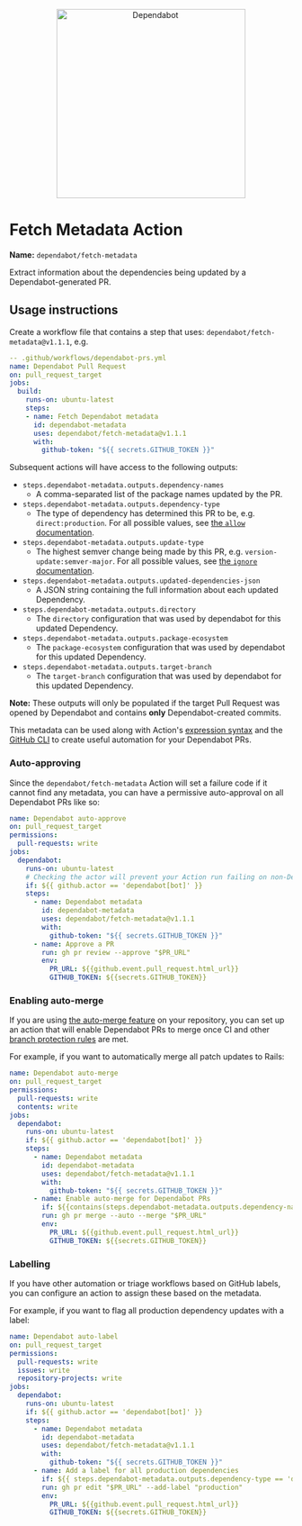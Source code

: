 <p align="center">
  <img src="https://s3.eu-west-2.amazonaws.com/dependabot-images/logo-with-name-horizontal.svg?v5" alt="Dependabot" width="336">
</p>

# Fetch Metadata Action

**Name:** `dependabot/fetch-metadata`

Extract information about the dependencies being updated by a Dependabot-generated PR.

## Usage instructions

Create a workflow file that contains a step that uses: `dependabot/fetch-metadata@v1.1.1`, e.g.

```yaml
-- .github/workflows/dependabot-prs.yml
name: Dependabot Pull Request
on: pull_request_target
jobs:
  build:
    runs-on: ubuntu-latest
    steps:
    - name: Fetch Dependabot metadata
      id: dependabot-metadata
      uses: dependabot/fetch-metadata@v1.1.1
      with:
        github-token: "${{ secrets.GITHUB_TOKEN }}"
```

Subsequent actions will have access to the following outputs:

- `steps.dependabot-metadata.outputs.dependency-names`
  - A comma-separated list of the package names updated by the PR.
- `steps.dependabot-metadata.outputs.dependency-type`
  - The type of dependency has determined this PR to be, e.g. `direct:production`. For all possible values, see [the `allow` documentation](https://docs.github.com/en/code-security/supply-chain-security/keeping-your-dependencies-updated-automatically/configuration-options-for-dependency-updates#allow).
- `steps.dependabot-metadata.outputs.update-type`
  - The highest semver change being made by this PR, e.g. `version-update:semver-major`. For all possible values, see [the `ignore` documentation](https://docs.github.com/en/code-security/supply-chain-security/keeping-your-dependencies-updated-automatically/configuration-options-for-dependency-updates#ignore).
- `steps.dependabot-metadata.outputs.updated-dependencies-json`
  - A JSON string containing the full information about each updated Dependency.
- `steps.dependabot-metadata.outputs.directory`
  - The `directory` configuration that was used by dependabot for this updated Dependency.
- `steps.dependabot-metadata.outputs.package-ecosystem`
  - The `package-ecosystem` configuration that was used by dependabot for this updated Dependency.
- `steps.dependabot-metadata.outputs.target-branch`
  - The `target-branch` configuration that was used by dependabot for this updated Dependency.

**Note:** These outputs will only be populated if the target Pull Request was opened by Dependabot and contains
**only** Dependabot-created commits.

This metadata can be used along with Action's [expression syntax](https://docs.github.com/en/actions/reference/context-and-expression-syntax-for-github-actions#functions) and the [GitHub CLI](https://github.com/cli/cli) to create
useful automation for your Dependabot PRs.

### Auto-approving

Since the `dependabot/fetch-metadata` Action will set a failure code if it cannot find any metadata, you can
have a permissive auto-approval on all Dependabot PRs like so:

```yaml
name: Dependabot auto-approve
on: pull_request_target
permissions:
  pull-requests: write
jobs:
  dependabot:
    runs-on: ubuntu-latest
    # Checking the actor will prevent your Action run failing on non-Dependabot PRs
    if: ${{ github.actor == 'dependabot[bot]' }}
    steps:
      - name: Dependabot metadata
        id: dependabot-metadata
        uses: dependabot/fetch-metadata@v1.1.1
        with:
          github-token: "${{ secrets.GITHUB_TOKEN }}"
      - name: Approve a PR
        run: gh pr review --approve "$PR_URL"
        env:
          PR_URL: ${{github.event.pull_request.html_url}}
          GITHUB_TOKEN: ${{secrets.GITHUB_TOKEN}}
```

### Enabling auto-merge

If you are using [the auto-merge feature](https://docs.github.com/en/github/collaborating-with-pull-requests/incorporating-changes-from-a-pull-request/automatically-merging-a-pull-request) on your repository,
you can set up an action that will enable Dependabot PRs to merge once CI and other [branch protection rules](https://docs.github.com/en/github/administering-a-repository/defining-the-mergeability-of-pull-requests/managing-a-branch-protection-rule) are met.

For example, if you want to automatically merge all patch updates to Rails:

```yaml
name: Dependabot auto-merge
on: pull_request_target
permissions:
  pull-requests: write
  contents: write
jobs:
  dependabot:
    runs-on: ubuntu-latest
    if: ${{ github.actor == 'dependabot[bot]' }}
    steps:
      - name: Dependabot metadata
        id: dependabot-metadata
        uses: dependabot/fetch-metadata@v1.1.1
        with:
          github-token: "${{ secrets.GITHUB_TOKEN }}"
      - name: Enable auto-merge for Dependabot PRs
        if: ${{contains(steps.dependabot-metadata.outputs.dependency-names, 'rails') && steps.dependabot-metadata.outputs.update-type == 'version-update:semver-patch'}}
        run: gh pr merge --auto --merge "$PR_URL"
        env:
          PR_URL: ${{github.event.pull_request.html_url}}
          GITHUB_TOKEN: ${{secrets.GITHUB_TOKEN}}
```

### Labelling

If you have other automation or triage workflows based on GitHub labels, you can configure an action to assign these based on the metadata.

For example, if you want to flag all production dependency updates with a label:

```yaml
name: Dependabot auto-label
on: pull_request_target
permissions:
  pull-requests: write
  issues: write
  repository-projects: write
jobs:
  dependabot:
    runs-on: ubuntu-latest
    if: ${{ github.actor == 'dependabot[bot]' }}
    steps:
      - name: Dependabot metadata
        id: dependabot-metadata
        uses: dependabot/fetch-metadata@v1.1.1
        with:
          github-token: "${{ secrets.GITHUB_TOKEN }}"
      - name: Add a label for all production dependencies
        if: ${{ steps.dependabot-metadata.outputs.dependency-type == 'direct:production' }}
        run: gh pr edit "$PR_URL" --add-label "production"
        env:
          PR_URL: ${{github.event.pull_request.html_url}}
          GITHUB_TOKEN: ${{secrets.GITHUB_TOKEN}}
```
